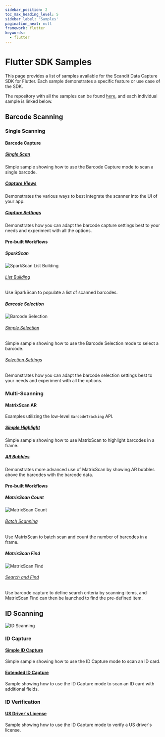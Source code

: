 ```yaml
---
sidebar_position: 2
toc_max_heading_level: 5
sidebar_label: 'Samples'
pagination_next: null
framework: flutter
keywords:
  - flutter
---
```


# Flutter SDK Samples

This page provides a list of samples available for the Scandit Data Capture SDK for Flutter. Each sample demonstrates a specific feature or use case of the SDK.

The repository with all the samples can be found [here](https://github.com/Scandit/datacapture-flutter-samples/tree/master), and each individual sample is linked below.

## Barcode Scanning

### Single Scanning

#### Barcode Capture


##### [Single Scan](https://github.com/Scandit/datacapture-flutter-samples/tree/master/BarcodeCaptureSimpleSample)

Simple sample showing how to use the Barcode Capture mode to scan a single barcode.

##### [Capture Views](https://github.com/Scandit/datacapture-flutter-samples/tree/master/BarcodeCaptureViewsSample)

Demonstrates the various ways to best integrate the scanner into the UI of your app.

##### [Capture Settings](https://github.com/Scandit/datacapture-flutter-samples/tree/master/BarcodeCaptureSettingsSample)

Demonstrates how you can adapt the barcode capture settings best to your needs and experiment with all the options.

#### Pre-built Workflows

##### SparkScan

![SparkScan List Building](/img/samples/sparkscan_list_building.png)

###### [List Building](https://github.com/Scandit/datacapture-flutter-samples/tree/master/ListBuildingSample)

Use SparkScan to populate a list of scanned barcodes.

##### Barcode Selection

![Barcode Selection](/img/samples/barcode_selection.png)

###### [Simple Selection](https://github.com/Scandit/datacapture-flutter-samples/tree/master/BarcodeSelectionSimpleSample)

Simple sample showing how to use the Barcode Selection mode to select a barcode.

###### [Selection Settings](https://github.com/Scandit/datacapture-flutter-samples/tree/master/BarcodeSelectionSettingsSample)

Demonstrates how you can adapt the barcode selection settings best to your needs and experiment with all the options.

### Multi-Scanning

#### MatrixScan AR

Examples utilizing the low-level `BarcodeTracking` API.

##### [Simple Highlight](https://github.com/Scandit/datacapture-flutter-samples/tree/master/MatrixScanSimpleSample)

Simple sample showing how to use MatrixScan to highlight barcodes in a frame.

##### [AR Bubbles](https://github.com/Scandit/datacapture-flutter-samples/tree/master/MatrixScanBubblesSample)

Demonstrates more advanced use of MatrixScan by showing AR bubbles above the barcodes with the barcode data.

#### Pre-built Workflows

##### MatrixScan Count

![MatrixScan Count](/img/samples/ms_count.png)

###### [Batch Scanning](https://github.com/Scandit/datacapture-flutter-samples/tree/master/MatrixScanCountSimpleSample)

Use MatrixScan to batch scan and count the number of barcodes in a frame.

##### MatrixScan Find

![MatrixScan Find](/img/samples/ms_find_android.png)

###### [Search and Find](https://github.com/Scandit/datacapture-flutter-samples/tree/master/SearchAndFindSample)

Use barcode capture to define search criteria by scanning items, and MatrixScan Find can then be launched to find the pre-defined item.

## ID Scanning

![ID Scanning](/img/samples/id_scanning.png)

### ID Capture

#### [Simple ID Capture](https://github.com/Scandit/datacapture-flutter-samples/tree/master/IdCaptureSimpleSample)

Simple sample showing how to use the ID Capture mode to scan an ID card.

#### [Extended ID Capture](https://github.com/Scandit/datacapture-flutter-samples/tree/master/IdCaptureExtendedSample)

Sample showing how to use the ID Capture mode to scan an ID card with additional fields.

### ID Verification

#### [US Driver's License](https://github.com/Scandit/datacapture-flutter-samples/tree/master/USDLVerificationSample)

Sample showing how to use the ID Capture mode to verify a US driver's license.
